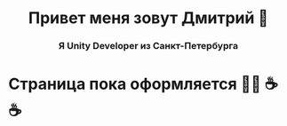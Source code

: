 <div id="header" align="center">
  <h1>  Привет меня зовут Дмитрий 👋</h1>
  <h3> Я Unity Developer из Санкт-Петербурга</h3>
</div>

# Страница пока оформляется  :technologist: :coffee: :coffee:

            

<!--
**DarkVenusJB/DarkVenusJB** is a ✨ _special_ ✨ repository because its `README.md` (this file) appears on your GitHub profile.

Here are some ideas to get you started:

- 🔭 I’m currently working on ...
- 🌱 I’m currently learning ...
- 👯 I’m looking to collaborate on ...
- 🤔 I’m looking for help with ...
- 💬 Ask me about ...
- 📫 How to reach me: ...
- 😄 Pronouns: ...
- ⚡ Fun fact: ...
-->
